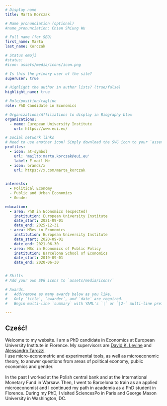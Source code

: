 ```yaml
---
# Display name
title: Marta Korczak

# Name pronunciation (optional)
#name_pronunciation: Chien Shiung Wu

# Full name (for SEO)
first_name: Marta
last_name: Korczak

# Status emoji
#status:
#icon: assets/media/icons/icon.png

# Is this the primary user of the site?
superuser: true

# Highlight the author in author lists? (true/false)
highlight_name: true

# Role/position/tagline
role: PhD Candidate in Economics

# Organizations/Affiliations to display in Biography blox
organizations:
  - name: European University Institute
    url: https://www.eui.eu/

# Social network links
# Need to use another icon? Simply download the SVG icon to your `assets/media/icons/` folder.
profiles:
  - icon: at-symbol
    url: 'mailto:marta.korczak@eui.eu'
    label: E-mail Me
  - icon: brands/x
    url: https://x.com/marta_korczak
  

interests:
  - Political Economy
  - Public and Urban Economics
  - Gender

education:
  - area: PhD in Economics (expected)
    institution: European University Institute
    date_start: 2021-09-01
    date_end: 2025-12-31
  - area: MRes in Economics
    institution: European University Institute
    date_start: 2020-09-01
    date_end: 2021-06-30
  - area: MSc in Economics of Public Policy
    institution: Barcelona School of Economics
    date_start: 2019-09-01
    date_end: 2020-06-30


# Skills
# Add your own SVG icons to `assets/media/icons/`

# Awards.
#   Add/remove as many awards below as you like.
#   Only `title`, `awarder`, and `date` are required.
#   Begin multi-line `summary` with YAML's `|` or `|2-` multi-line prefix and indent 2 spaces below.

---
```

## Cześć!
Welcome to my website. I am a PhD candidate in Economics at European University Institute in Florence. My supervisors are [David K. Levine](http://www.dklevine.com/david.htm) and [Alessandro Tarozzi](https://sites.google.com/site/alessandrotarozzi/home).\
I use micro-econometric and experimental tools, as well as microeconomic theory, to answer questions from areas of political economy, public economics and gender.\
\
In the past I worked at the Polish central bank and at the International Monetary Fund in Warsaw. Then, I went to Barcelona to train as an applied microeconomist and I continued my path in academia as a PhD student in Florence. During my PhD, I visited SciencesPo in Paris and George Mason University in Washington, DC.

